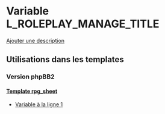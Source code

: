 # Variable L_ROLEPLAY_MANAGE_TITLE
[Ajouter une description](https://fa-tvars.appspot.com/var/L_ROLEPLAY_MANAGE_TITLE)

## Utilisations dans les templates

### Version phpBB2

#### [Template rpg_sheet](subsilver/rpg_sheet.md#readme)
* [Variable &agrave; la ligne 1](../subsilver/rpg_sheet.tpl#L1)